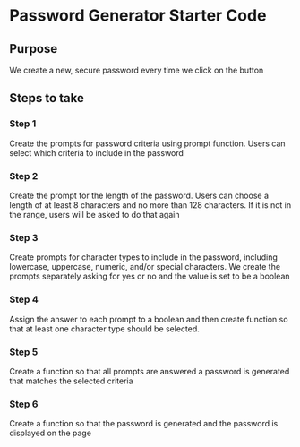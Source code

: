 # Password Generator Starter Code

## Purpose

We create a new, secure password every time we click on the button

## Steps to take

### Step 1

 Create the prompts for password criteria using prompt function. Users can select which criteria to include in the password

### Step 2

Create the prompt for the length of the password. Users can choose a length of at least 8 characters and no more than 128 characters. If it is not in the range, users will be asked to do that again

### Step 3

Create prompts for character types to include in the password, including lowercase, uppercase, numeric, and/or special characters. We create the prompts separately asking for yes or no and the value is set to be a boolean

### Step 4

Assign the answer to each prompt to a boolean and then create function so that at least one character type should be selected.

### Step 5

Create a function so that all prompts are answered a password is generated that matches the selected criteria

### Step 6

Create a function so that the password is generated and the password is displayed on the page